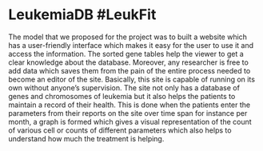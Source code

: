 # LeukemiaDB #LeukFit
The model that we proposed for the project was to built a website which has a
user-friendly interface which makes it easy for the user to use it and access the 
information. The sorted gene tables help the viewer to get a clear knowledge 
about the database. Moreover, any researcher is free to add data which saves 
them from the pain of the entire process needed to become an editor of the 
site. Basically, this site is capable of running on its own without anyone’s 
supervision. The site not only has a database of genes and chromosomes of 
leukemia but it also helps the patients to maintain a record of their health. This 
is done when the patients enter the parameters from their reports on the site 
over time span for instance per month, a graph is formed which gives a visual 
representation of the count of various cell or counts of different parameters 
which also helps to understand how much the treatment is helping. 
